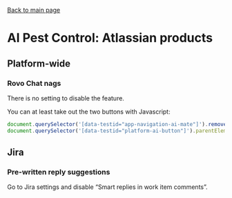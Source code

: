 
[Back to main page](README.md)

# AI Pest Control: Atlassian products

## Platform-wide

### Rovo Chat nags

There is no setting to disable the feature.

You can at least take out the two buttons with Javascript:

```js
document.querySelector('[data-testid="app-navigation-ai-mate"]').remove() // takes out the "Rovo Chat" button in the navbar
document.querySelector('[data-testid="platform-ai-button"]').parentElement.remove() // takes out the button in the bottom right
```

## Jira

### Pre-written reply suggestions

Go to Jira settings and disable “Smart replies in work item comments”.
